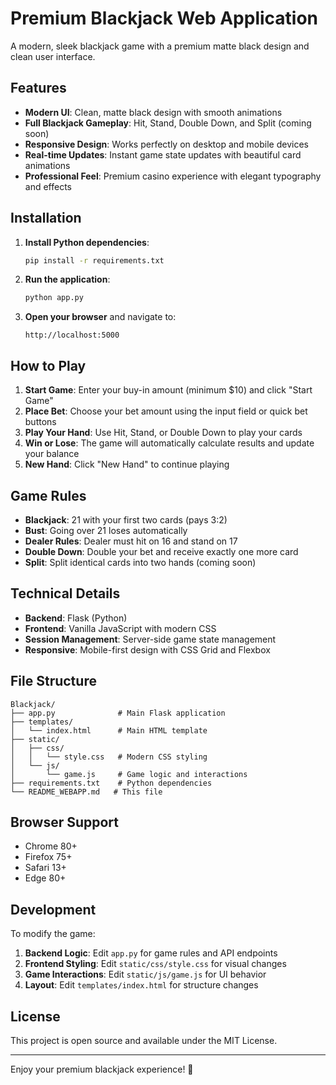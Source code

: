 # Premium Blackjack Web Application

A modern, sleek blackjack game with a premium matte black design and clean user interface.

## Features

- **Modern UI**: Clean, matte black design with smooth animations
- **Full Blackjack Gameplay**: Hit, Stand, Double Down, and Split (coming soon)
- **Responsive Design**: Works perfectly on desktop and mobile devices
- **Real-time Updates**: Instant game state updates with beautiful card animations
- **Professional Feel**: Premium casino experience with elegant typography and effects

## Installation

1. **Install Python dependencies**:
   ```bash
   pip install -r requirements.txt
   ```

2. **Run the application**:
   ```bash
   python app.py
   ```

3. **Open your browser** and navigate to:
   ```
   http://localhost:5000
   ```

## How to Play

1. **Start Game**: Enter your buy-in amount (minimum $10) and click "Start Game"
2. **Place Bet**: Choose your bet amount using the input field or quick bet buttons
3. **Play Your Hand**: Use Hit, Stand, or Double Down to play your cards
4. **Win or Lose**: The game will automatically calculate results and update your balance
5. **New Hand**: Click "New Hand" to continue playing

## Game Rules

- **Blackjack**: 21 with your first two cards (pays 3:2)
- **Bust**: Going over 21 loses automatically
- **Dealer Rules**: Dealer must hit on 16 and stand on 17
- **Double Down**: Double your bet and receive exactly one more card
- **Split**: Split identical cards into two hands (coming soon)

## Technical Details

- **Backend**: Flask (Python)
- **Frontend**: Vanilla JavaScript with modern CSS
- **Session Management**: Server-side game state management
- **Responsive**: Mobile-first design with CSS Grid and Flexbox

## File Structure

```
Blackjack/
├── app.py              # Main Flask application
├── templates/
│   └── index.html      # Main HTML template
├── static/
│   ├── css/
│   │   └── style.css   # Modern CSS styling
│   └── js/
│       └── game.js     # Game logic and interactions
├── requirements.txt    # Python dependencies
└── README_WEBAPP.md   # This file
```

## Browser Support

- Chrome 80+
- Firefox 75+
- Safari 13+
- Edge 80+

## Development

To modify the game:

1. **Backend Logic**: Edit `app.py` for game rules and API endpoints
2. **Frontend Styling**: Edit `static/css/style.css` for visual changes
3. **Game Interactions**: Edit `static/js/game.js` for UI behavior
4. **Layout**: Edit `templates/index.html` for structure changes

## License

This project is open source and available under the MIT License.

---

Enjoy your premium blackjack experience! 🎰 